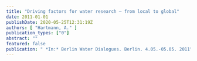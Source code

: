 ```yaml
---
title: "Driving factors for water research – from local to global"
date: 2011-01-01
publishDate: 2020-05-25T12:31:19Z
authors: [ "Hartmann, A." ]
publication_types: ["0"]
abstract: ""
featured: false
publication: " *In:* Berlin Water Dialogues. Berlin. 4.05.-05.05. 2011"
---
```


